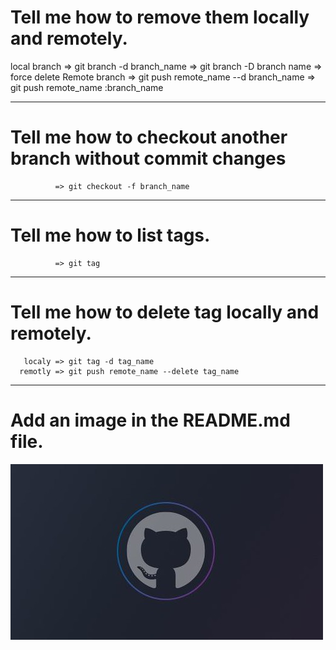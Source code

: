 # Tell me how to remove them locally and remotely.
local branch
              => git branch -d branch_name 
              => git branch -D branch name => force delete 
Remote branch 
              => git push remote_name --d branch_name 
              => git push remote_name  :branch_name 
_______________________________________________________________________________________
# Tell me how to checkout another branch without commit changes
              => git checkout -f branch_name
_______________________________________________________________________________________
# Tell me how to list tags.
              => git tag 
_______________________________________________________________________________________
# Tell me how to delete tag locally and remotely.
       localy => git tag -d tag_name
      remotly => git push remote_name --delete tag_name
_______________________________________________________________________________________
# Add an image in the README.md file.
![GIT!](Logo_of_Github.jpg)
